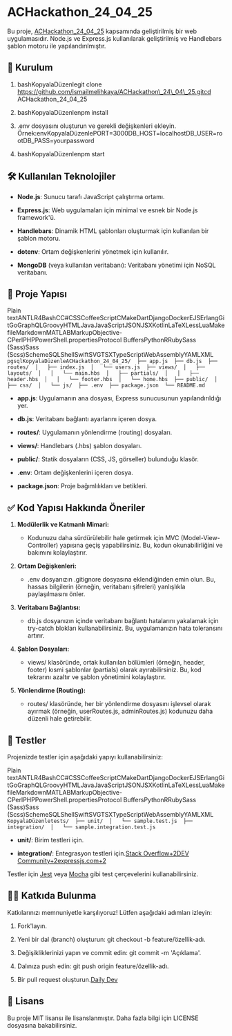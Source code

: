 ACHackathon\_24\_04\_25
=======================

Bu proje, [ACHackathon\_24\_04\_25](https://github.com/ismailmelihkaya/ACHackathon_24_04_25) kapsamında geliştirilmiş bir web uygulamasıdır. Node.js ve Express.js kullanılarak geliştirilmiş ve Handlebars şablon motoru ile yapılandırılmıştır.​

🚀 Kurulum
----------

1.  bashKopyalaDüzenlegit clone https://github.com/ismailmelihkaya/ACHackathon\_24\_04\_25.gitcd ACHackathon\_24\_04\_25
    
2.  bashKopyalaDüzenlenpm install
    
3.  .env dosyasını oluşturun ve gerekli değişkenleri ekleyin. Örnek:envKopyalaDüzenlePORT=3000DB\_HOST=localhostDB\_USER=rootDB\_PASS=yourpassword
    
4.  bashKopyalaDüzenlenpm start
    

🛠️ Kullanılan Teknolojiler
---------------------------

*   **Node.js**: Sunucu tarafı JavaScript çalıştırma ortamı.
    
*   **Express.js**: Web uygulamaları için minimal ve esnek bir Node.js framework'ü.
    
*   **Handlebars**: Dinamik HTML şablonları oluşturmak için kullanılan bir şablon motoru.
    
*   **dotenv**: Ortam değişkenlerini yönetmek için kullanılır.
    
*   **MongoDB** (veya kullanılan veritabanı): Veritabanı yönetimi için NoSQL veritabanı.
    

📁 Proje Yapısı
---------------

Plain textANTLR4BashCC#CSSCoffeeScriptCMakeDartDjangoDockerEJSErlangGitGoGraphQLGroovyHTMLJavaJavaScriptJSONJSXKotlinLaTeXLessLuaMakefileMarkdownMATLABMarkupObjective-CPerlPHPPowerShell.propertiesProtocol BuffersPythonRRubySass (Sass)Sass (Scss)SchemeSQLShellSwiftSVGTSXTypeScriptWebAssemblyYAMLXML`   pgsqlKopyalaDüzenleACHackathon_24_04_25/  ├── app.js  ├── db.js  ├── routes/  │   ├── index.js  │   └── users.js  ├── views/  │   ├── layouts/  │   │   └── main.hbs  │   ├── partials/  │   │   ├── header.hbs  │   │   └── footer.hbs  │   └── home.hbs  ├── public/  │   ├── css/  │   └── js/  ├── .env  ├── package.json  └── README.md   `

*   **app.js**: Uygulamanın ana dosyası, Express sunucusunun yapılandırıldığı yer.
    
*   **db.js**: Veritabanı bağlantı ayarlarını içeren dosya.
    
*   **routes/**: Uygulamanın yönlendirme (routing) dosyaları.
    
*   **views/**: Handlebars (.hbs) şablon dosyaları.
    
*   **public/**: Statik dosyaların (CSS, JS, görseller) bulunduğu klasör.
    
*   **.env**: Ortam değişkenlerini içeren dosya.
    
*   **package.json**: Proje bağımlılıkları ve betikleri.
    

✅ Kod Yapısı Hakkında Öneriler
------------------------------

1.  **Modülerlik ve Katmanlı Mimari:**
    
    *   Kodunuzu daha sürdürülebilir hale getirmek için MVC (Model-View-Controller) yapısına geçiş yapabilirsiniz. Bu, kodun okunabilirliğini ve bakımını kolaylaştırır.​
        
2.  **Ortam Değişkenleri:**
    
    *   .env dosyanızın .gitignore dosyasına eklendiğinden emin olun. Bu, hassas bilgilerin (örneğin, veritabanı şifreleri) yanlışlıkla paylaşılmasını önler.​
        
3.  **Veritabanı Bağlantısı:**
    
    *   db.js dosyanızın içinde veritabanı bağlantı hatalarını yakalamak için try-catch blokları kullanabilirsiniz. Bu, uygulamanızın hata toleransını artırır.​
        
4.  **Şablon Dosyaları:**
    
    *   views/ klasöründe, ortak kullanılan bölümleri (örneğin, header, footer) kısmi şablonlar (partials) olarak ayırabilirsiniz. Bu, kod tekrarını azaltır ve şablon yönetimini kolaylaştırır.​
        
5.  **Yönlendirme (Routing):**
    
    *   routes/ klasöründe, her bir yönlendirme dosyasını işlevsel olarak ayırmak (örneğin, userRoutes.js, adminRoutes.js) kodunuzu daha düzenli hale getirebilir.​
        

🧪 Testler
----------

Projenizde testler için aşağıdaki yapıyı kullanabilirsiniz:​

Plain textANTLR4BashCC#CSSCoffeeScriptCMakeDartDjangoDockerEJSErlangGitGoGraphQLGroovyHTMLJavaJavaScriptJSONJSXKotlinLaTeXLessLuaMakefileMarkdownMATLABMarkupObjective-CPerlPHPPowerShell.propertiesProtocol BuffersPythonRRubySass (Sass)Sass (Scss)SchemeSQLShellSwiftSVGTSXTypeScriptWebAssemblyYAMLXML`   KopyalaDüzenletests/  ├── unit/  │   └── sample.test.js  ├── integration/  │   └── sample.integration.test.js   `

*   **unit/**: Birim testleri için.
    
*   **integration/**: Entegrasyon testleri için.​[Stack Overflow+2DEV Community+2expressjs.com+2](https://dev.to/moibra/best-practices-for-structuring-an-expressjs-project-148i?utm_source=chatgpt.com)
    

Testler için [Jest](https://jestjs.io/) veya [Mocha](https://mochajs.org/) gibi test çerçevelerini kullanabilirsiniz.​

🧑‍💻 Katkıda Bulunma
---------------------

Katkılarınızı memnuniyetle karşılıyoruz! Lütfen aşağıdaki adımları izleyin:

1.  Fork'layın.
    
2.  Yeni bir dal (branch) oluşturun: git checkout -b feature/özellik-adı.
    
3.  Değişikliklerinizi yapın ve commit edin: git commit -m 'Açıklama'.
    
4.  Dalınıza push edin: git push origin feature/özellik-adı.
    
5.  Bir pull request oluşturun.​[Daily Dev](https://daily.dev/blog/setup-nodejs-express-project-a-beginners-guide?utm_source=chatgpt.com)
    

📄 Lisans
---------

Bu proje MIT lisansı ile lisanslanmıştır. Daha fazla bilgi için LICENSE dosyasına bakabilirsiniz.